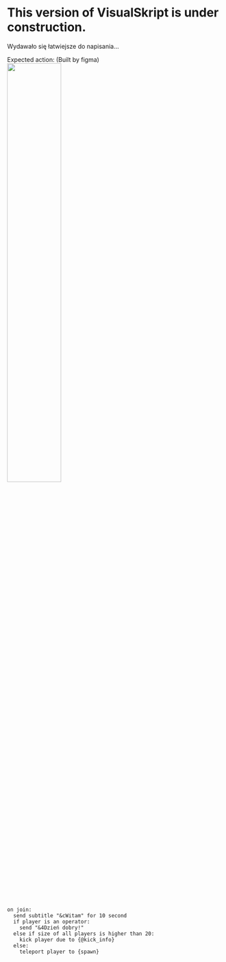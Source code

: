 # This version of VisualSkript is under construction.

Wydawało się łatwiejsze do napisania...

Expected action: (Built by figma)<br>
<img src="https://github.com/PolsatGraniePL/VisualSkript/assets/88681446/50618e31-4d04-4a57-b80c-4697ec15f556" width="50%">
```
on join:
  send subtitle "&cWitam" for 10 second
  if player is an operator:
    send "&4Dzień dobry!"
  else if size of all players is higher than 20:
    kick player due to {@kick_info}
  else:
    teleport player to {spawn}
```

